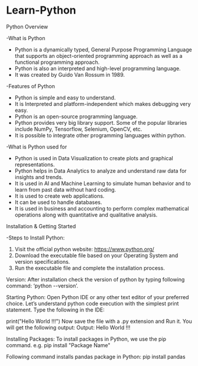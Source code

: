 # Learn-Python

Python Overview

-What is Python
* Python is a dynamically typed, General Purpose Programming Language that supports an object-oriented programming approach as well as a functional programming approach.
* Python is also an interpreted and high-level programming language.
* It was created by Guido Van Rossum in 1989.

-Features of Python
* Python is simple and easy to understand.
* It is Interpreted and platform-independent which makes debugging very easy.
* Python is an open-source programming language.
* Python provides very big library support. Some of the popular libraries include NumPy, Tensorflow, Selenium, OpenCV, etc.
* It is possible to integrate other programming languages within python.

-What is Python used for
* Python is used in Data Visualization to create plots and graphical representations.
* Python helps in Data Analytics to analyze and understand raw data for insights and trends.
* It is used in AI and Machine Learning to simulate human behavior and to learn from past data without hard coding.
* It is used to create web applications.
* It can be used to handle databases.
* It is used in business and accounting to perform complex mathematical operations along with quantitative and qualitative analysis.

Installation & Getting Started

-Steps to Install Python:
1. Visit the official python website: https://www.python.org/
2. Download the executable file based on your Operating System and version specifications.
3. Run the executable file and complete the installation process.
   
Version:
After installation check the version of python by typing following command: ‘python --version’.

Starting Python:
Open Python IDE or any other text editor of your preferred choice. Let’s understand python code execution with the simplest print statement. Type the following in the IDE: 

print("Hello World !!!")
Now save the file with a .py extension and Run it. You will get the following output:
Output: Hello World !!!
 
Installing Packages:
To install packages in Python, we use the pip command. 
e.g. pip install "Package Name"

Following command installs pandas package in Python:
pip install pandas



